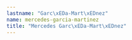 ```yaml
---
lastname: "Garc\xEDa-Mart\xEDnez"
name: mercedes-garcia-martinez
title: "Mercedes Garc\xEDa-Mart\xEDnez"
---
```

